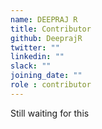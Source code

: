 ```yaml
---
name: DEEPRAJ R
title: Contributor
github: DeeprajR
twitter: ""
linkedin: ""
slack: ""
joining_date: ""
role : contributor
---
```


Still waiting for this
